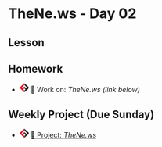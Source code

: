 # TheNe.ws - Day 02

## Lesson
<!-- - ![FSA](/logo.png) [📺 Lecture]() -->
<!-- - ![FSA](/logo.png) [👾 Demo Code - JS](app.js) -->

## Homework
- ![FSA](/logo.png) 🔬 Work on: *TheNe.ws (link below)*

## Weekly Project (Due Sunday)
- ![FSA](/logo.png) [🔬 Project: *TheNe.ws*](https://learn.fullstackacademy.com/workshop/5e8474b9936cb6000447f3a3/landing)
